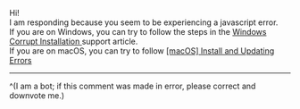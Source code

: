Hi!  
I am responding because you seem to be experiencing a javascript error.  
If you are on Windows, you can try to follow the steps in the [Windows Corrupt Installation ](https://support.discord.com/hc/articles/115004307527--Windows-Corrupt-Installation) support article.  
If you are on macOS, you can try to follow [[macOS] Install and Updating Errors](https://support.discord.com/hc/articles/360022082931--macOS-Install-and-Updating-Errors)

- - -

^(I am a bot; if this comment was made in error, please correct and downvote me.)